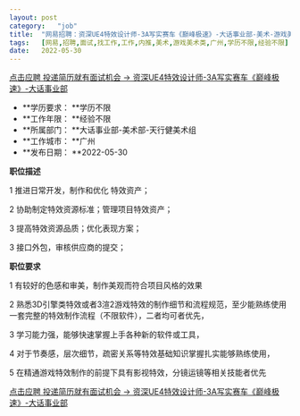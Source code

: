 ```yaml
---
layout:	post
category:	"job"
title:	"网易招聘：资深UE4特效设计师-3A写实赛车《巅峰极速》-大话事业部-美术-游戏美术类-广州学历不限经验不限"
tags:	[网易,招聘,面试,找工作,工作,内推,美术,游戏美术类,广州,学历不限,经验不限]
date:	2022-05-30
---
```


[点击应聘 投递简历就有面试机会 ->  资深UE4特效设计师-3A写实赛车《巅峰极速》-大话事业部](http://mobile.bole.netease.com/bole/boleDetail?id=34302&employeeId=346f03c3cda5f04c&key=all)



- **学历要求： **学历不限
- **工作年限： **经验不限
- **所属部门： **大话事业部-美术部-天行健美术组
- **工作城市： **广州
- **发布日期： **2022-05-30



**职位描述**

1 推进日常开发，制作和优化 特效资产；

2 协助制定特效资源标准；管理项目特效资产；

3 提高特效资源品质；优化表现方案；

3 接口外包，审核供应商的提交；





**职位要求**

1 有较好的色感和审美，制作美观而符合项目风格的效果

2 熟悉3D引擎类特效或者3渲2游戏特效的制作细节和流程规范，至少能熟练使用一套完整的特效制作流程（不限软件），二者均可者优先，

3 学习能力强，能够快速掌握上手各种新的软件或工具，

4 对于节奏感，层次细节，疏密关系等特效基础知识掌握扎实能够熟练使用，

5 在精通游戏特效制作的前提下具有影视特效，分镜运镜等相关技能者优先



[点击应聘 投递简历就有面试机会 ->  资深UE4特效设计师-3A写实赛车《巅峰极速》-大话事业部](http://mobile.bole.netease.com/bole/boleDetail?id=34302&employeeId=346f03c3cda5f04c&key=all)